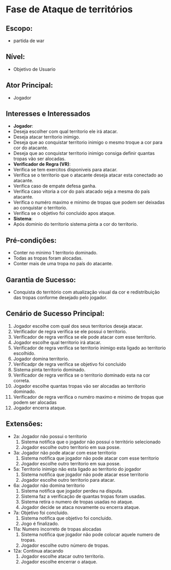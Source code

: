 # Fase de Ataque de territórios

## **Escopo**: 
- partida de war
## **Nível**: 
- Objetivo de Usuario
## **Ator Principal**: 
- Jogador
## **Interesses e Interessados**
- **Jogador**: 
- Deseja escolher com qual territorio ele irá atacar.
- Deseja atacar territorio inimigo.
- Deseja que ao conquistar territorio inimigo o mesmo troque a cor para cor do atacante.
- Deseja que ao conquistar territorio inimigo consiga definir quantas tropas vão ser alocadas.
- **Verificador de Regra (VR)**: 
- Verifica se tem exercitos disponiveis para atacar.
- Verifica se o territorio que o atacante deseja atacar esta conectado ao atacante.
- Verifica caso de empate defesa ganha.
- Verifica caso vitoria a cor do país atacado seja a mesma do país atacante. 
- Verifica o numéro maximo e minimo de tropas que podem ser deixadas ao conquistar o territorio.
- Verifica se o objetivo foi concluido apos ataque.
- **Sistema**: 
- Após dominio do territorio sistema pinta a cor do territorio. 

## **Pré-condições**:
- Conter no minimo 1 territorio dominado.
- Todas as tropas foram alocadas.
- Conter mais de uma tropa no país do atacante.

## **Garantia de Sucesso**:
- Conquista do território com atualização visual da cor e redistribuição das tropas conforme desejado pelo jogador.
## **Cenário de Sucesso Principal**:
1. Jogador escolhe com qual dos seus territorios deseja atacar.
2. Verificador de regra verifica se ele possui o territorio.
3. Verificador de regra verifica se ele pode atacar com esse territorio.
4. Jogador escolhe qual territorio irá atacar. 
5. Verificador de regra verifica se territorio inimigo esta ligado ao territorio escolhido.
6. Jogador domina territorio. 
7. Verificadpr de regra verifica se objetivo foi concluido
8. Sistema pinta territorio dominado.
9. Verificador de regra verifica se o territorio dominado esta na cor correta.
10. Jogador escolhe quantas tropas vão ser alocadas ao territorio dominado.
11. Verificador de regra verifica o numéro maximo e minimo de tropas que podem ser alocadas
12. Jogador encerra ataque.
## **Extensões**:
- 2a: Jogador não possui o territorio 
    1. Sistema notifica que o jogador não possui o território selecionado
    2. Jogador escolhe outro territorio em sua posse.
- 3a: Jogador não pode atacar com esse territorio
    1. Sistema notifica que jogador não pode atacar com esse territorio
    2. Jogador escolhe outro territorio em sua posse.
- 5a: Territorio inimigo não esta ligado ao territorio do jogador
    1. Sistema notifica que jogador não pode atacar esse territorio
    2. Jogador escolhe outro territorio para atacar.
- 6a: Jogador não domina territorio
    1. Sistema notifica que jogador perdeu na disputa.
    2. Sistema faz a verificação de quantas tropas foram usadas.
    3. Sistema retira o numero de tropas usadas no ataque.
    4. Jogador decide se ataca novamente ou encerra ataque.
- 7a: Objetivo foi concluido.
    1. Sistema notifica que objetivo foi concluido.
    2. Jogo é finalizado.
- 11a: Numero incorreto de tropas alocadas 
    1. Sistema notifica que jogador não pode colocar aquele numero de tropas.
    2. Jogador escolhe outro número de tropas.
- 12a: Continua atacando
    1. Jogador escolhe atacar outro territorio. 
    2. Jogador escolhe encerrar o ataque.